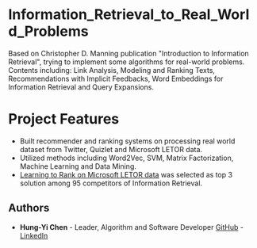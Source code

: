 # Information_Retrieval_to_Real_World_Problems
Based on Christopher D. Manning publication "Introduction to Information Retrieval", trying to implement some algorithms for real-world problems.
Contents including: Link Analysis, Modeling and Ranking Texts, Recommendations with Implicit Feedbacks, Word Embeddings for Information Retrieval and Query Expansions.

# Project Features
* Built recommender and ranking systems on processing real world dataset from Twitter, Quizlet and Microsoft LETOR data.
* Utilized methods including Word2Vec, SVM, Matrix Factorization, Machine Learning and Data Mining.
* [Learning to Rank on Microsoft LETOR data](https://github.com/r03942139/Information_Retrieval_to_Real_World_Problems/blob/master/Link_Analysis/Link_Analysis.ipynb) was selected as top 3 solution among 95 competitors of Information Retrieval.

## Authors

* **Hung-Yi Chen** - Leader, Algorithm and Software Developer [GitHub](https://github.com/r03942139) - [LinkedIn](https://www.linkedin.com/in/hung-yi-chen-958616118/)
